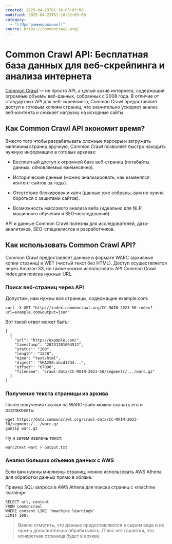 ```yaml
---
created: 2025-04-23T01:14:03+03:00
modified: 2025-04-23T01:18:32+03:00
category:
  - "[[Программирование]]"
source: https://commoncrawl.org/
---
```


# Common Crawl API: Бесплатная база данных для веб-скрейпинга и анализа интернета

[Common Crawl](https://commoncrawl.org/) — не просто API, а целый архив интернета, содержащий огромные объемы веб-данных, собранных с 2008 года. В отличие от стандартных API для веб-скрейпинга, Common Crawl предоставляет доступ к готовым копиям страниц, что значительно ускоряет анализ веб-контента и снижает нагрузку на исходные сайты.

## Как Common Crawl API экономит время?

Вместо того чтобы разрабатывать сложные парсеры и загружать миллионы страниц вручную, Common Crawl позволяет быстро находить нужную информацию в готовых архивах:

- Бесплатный доступ к огромной базе веб-страниц (петабайты данных, обновляемых ежемесячно).

- Исторические данные (можно анализировать, как изменялся контент сайтов за годы).

- Отсутствие блокировок и капч (данные уже собраны, вам не нужно бороться с защитами сайтов).

- Возможность массового анализа веба (идеально для NLP, машинного обучения и SEO-исследований).

API и данные Common Crawl полезны для исследователей, дата-аналитиков, SEO-специалистов и разработчиков.

## Как использовать Common Crawl API?

Common Crawl предоставляет данные в формате WARC (архивные копии страниц) и WET (чистый текст без HTML). Доступ осуществляется через Amazon S3, но также можно использовать API Common Crawl Index для поиска нужных URL.

### Поиск веб-страниц через API

Допустим, нам нужны все страницы, содержащие example.com:

```
curl -X GET "http://index.commoncrawl.org/CC-MAIN-2023-50-index?url=example.com&output=json"
```

Вот такой ответ может быть:

```
[
  {
    "url": "http://example.com/",
    "timestamp": "20231201094512",
    "status": "200",
    "length": "1278",
    "mime": "text/html",
    "digest": "SHA256:abcd1234...",
    "offset": "67890",
    "filename": "crawl-data/CC-MAIN-2023-50/segments/.../warc.gz"
  }
]
```

### Получение текста страницы из архива

После получения ссылки на WARC-файл можно скачать его и распаковать:

```
wget https://data.commoncrawl.org/crawl-data/CC-MAIN-2023-50/segments/.../warc.gz
gunzip warc.gz
```

Ну и затем извлечь текст:

```
warc2text warc > output.txt
```

### Анализ больших объемов данных с AWS

Если вам нужны миллионы страниц, можно использовать AWS Athena для обработки данных прямо в облаке.

Пример SQL-запроса в AWS Athena для поиска страниц с «machine learning»:

```
SELECT url, content 
FROM commoncrawl
WHERE content LIKE '%machine learning%'
LIMIT 100;
```

> Важно отметить, что данные предоставляются в сыром виде и их нужно дополнительно обрабатывать. Плюс нет гарантии, что конкретная страница будет в архиве.
